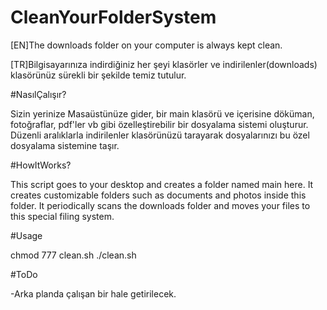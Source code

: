 # CleanYourFolderSystem

[EN]The downloads folder on your computer is always kept clean. 




[TR]Bilgisayarınıza indirdiğiniz her şeyi klasörler ve indirilenler(downloads) klasörünüz sürekli bir şekilde temiz tutulur.


#NasılÇalışır?

Sizin yerinize Masaüstünüze gider, bir main klasörü ve içerisine döküman, fotoğraflar, pdf'ler vb gibi özelleştirebilir bir dosyalama sistemi oluşturur. Düzenli aralıklarla indirilenler klasörünüzü tarayarak dosyalarınızı bu özel dosyalama sistemine taşır.


#HowItWorks?

This script goes to your desktop and creates a folder named main here. It creates customizable folders such as documents and photos inside this folder. It periodically scans the downloads folder and moves your files to this special filing system. 




#Usage

chmod 777 clean.sh
./clean.sh



#ToDo

-Arka planda çalışan bir hale getirilecek.
